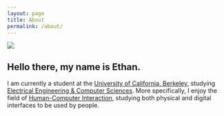 ```yaml
---
layout: page
title: About
permalink: /about/
---
```


![][about-header]

## Hello there, my name is Ethan.

I am currently a student at the [University of California, Berkeley](http://www.berkeley.edu/), studying [Electrical Engineering & Computer Sciences](http://www.eecs.berkeley.edu/). More specifically, I enjoy the field of [Human-Computer Interaction](https://en.wikipedia.org/wiki/Human%E2%80%93computer_interaction), studying both physical and digital interfaces to be used by people.

[about-header]: /images/about.jpg
